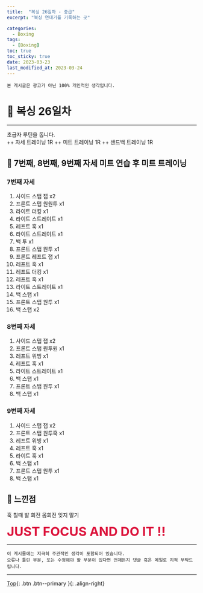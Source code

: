 ```yaml
---
title:  "복싱 26일차 - 중급"
excerpt: "복싱 연대기를 기록하는 곳"

categories:
  - Boxing
tags:
  - [Boxing]
toc: true
toc_sticky: true
date: 2023-03-23
last_modified_at: 2023-03-24
---
```


    본 게시글은 광고가 아닌 100% 개인적인 생각입니다.

# 🥊 복싱 26일차 
<hr style="width:100%" />

  초급자 루틴을 돕니다.  
  ++ 자세 트레이닝 1R
  ++ 미트 트레이닝 1R
  ++ 샌드백 트레이닝 1R

## 🤣 7번째, 8번째, 9번째 자세 미트 연습 후 미트 트레이닝 

### 7번째 자세

1. 사이드 스탭 잽 x2
2. 프론트 스탭 원원투 x1
3. 라이트 더킹 x1
4. 라이트 스트레이트 x1   
5. 레프트 훅 x1
6. 라이트 스트레이트 x1
7. 백 투 x1
8. 프론트 스탭 원투 x1
9. 프론트 레프트 잽 x1
10. 레프트 훅 x1
11. 레프트 더킹 x1
12. 레프트 훅 x1
13. 라이트 스트레이트 x1
14. 백 스탭 x1
15. 프론트 스탭 원투 x1
16. 백 스탭 x2

### 8번째 자세 

1. 사이드 스탭 잽 x2
2. 프론트 스탭 원투원 x1
3. 레프트 위빙 x1
4. 레프트 훅 x1   
5. 라이트 스트레이트 x1
6. 백 스탭 x1
7. 프론트 스탭 원투 x1
8. 백 스탭 x1

### 9번째 자세 

1. 사이드 스탭 잽 x2
2. 프론트 스탭 원투훅 x1
3. 레프트 위빙 x1
4. 레프트 훅 x1   
5. 라이트 훅 x1
6. 백 스탭 x1
7. 프론트 스탭 원투 x1
8. 백 스탭 x1

## 🤣 느낀점

훅 칠때 발 회전 몸회전 잊지 말기

  <strong style="color:crimson; font-size:25pt">JUST FOCUS AND DO IT !!</strong>

<hr style="width:100%" />

    이 게시물에는 지극히 주관적인 생각이 포함되어 있습니다. 
    오류나 틀린 부분, 또는 수정해야 할 부분이 있다면 언제든지 댓글 혹은 메일로 지적 부탁드립니다.
    
<hr>


[Top](#){: .btn .btn--primary }{: .align-right}